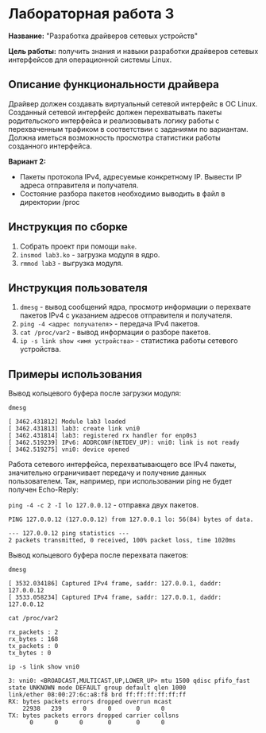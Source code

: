 # Лабораторная работа 3

**Название:** "Разработка драйверов сетевых устройств"

**Цель работы:** получить знания и навыки разработки драйверов сетевых интерфейсов для операционной системы Linux.

## Описание функциональности драйвера

Драйвер должен создавать виртуальный сетевой интерфейс в ОС Linux. Созданный сетевой интерфейс должен перехватывать пакеты родительского интерфейса и реализовывать логику работы с перехваченным трафиком в соответствии с заданиями по вариантам. Должна иметься возможность просмотра статистики работы созданного интерфейса.

**Вариант 2:**

- Пакеты протокола IPv4, адресуемые конкретному IP. Вывести IP адреса отправителя и получателя.
- Состояние разбора пакетов необходимо выводить в файл в директории /proc


## Инструкция по сборке

1. Собрать проект при помощи `make`.
2. `insmod lab3.ko` - загрузка модуля в ядро.
3. `rmmod lab3` - выгрузка модуля.

## Инструкция пользователя

1. `dmesg` - вывод сообщений ядра, просмотр информации о перехвате пакетов IPv4 с указанием адресов отправителя и получателя.
2. `ping -4 <адрес получателя>` - передача IPv4 пакетов.
3. `cat /proc/var2` - вывод информации о разборе пакетов.
4. `ip -s link show <имя устройства>` - статистика работы сетевого устройства.

## Примеры использования

Вывод кольцевого буфера после загрузки модуля:

`dmesg` 

```
[ 3462.431812] Module lab3 loaded
[ 3462.431813] lab3: create link vni0
[ 3462.431814] lab3: registered rx handler for enp0s3
[ 3462.519239] IPv6: ADDRCONF(NETDEV_UP): vni0: link is not ready
[ 3462.519275] vni0: device opened
```
Работа сетевого интерфейса, перехватывающего все IPv4 пакеты, значительно ограничивает передачу и получение данных пользователем. Так, например, при использовании ping не будет получен Echo-Reply:

`ping -4 -c 2 -I lo 127.0.0.12` - отправка двух пакетов. 

```
PING 127.0.0.12 (127.0.0.12) from 127.0.0.1 lo: 56(84) bytes of data.

--- 127.0.0.12 ping statistics ---
2 packets transmitted, 0 received, 100% packet loss, time 1020ms
```

Вывод кольцевого буфера после перехвата пакетов:

`dmesg` 

```
[ 3532.034186] Captured IPv4 frame, saddr: 127.0.0.1, daddr: 127.0.0.12
[ 3533.058234] Captured IPv4 frame, saddr: 127.0.0.1, daddr: 127.0.0.12
```

`cat /proc/var2`

```
rx_packets : 2
rx_bytes : 168
tx_packets : 0
tx_bytes : 0
```
`ip -s link show vni0`

```
3: vni0: <BROADCAST,MULTICAST,UP,LOWER_UP> mtu 1500 qdisc pfifo_fast state UNKNOWN mode DEFAULT group default qlen 1000
link/ether 08:00:27:6c:a8:f8 brd ff:ff:ff:ff:ff:ff
RX: bytes packets errors dropped overrun mcast
    22938   239      0      0       0      0
TX: bytes packets errors dropped carrier collsns
      0      0      0       0       0      0
```
